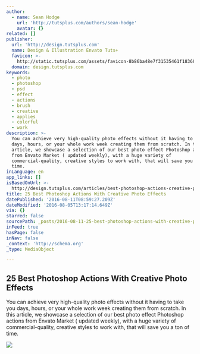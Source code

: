 ```yaml
---
author:
  - name: Sean Hodge
    url: 'http://tutsplus.com/authors/sean-hodge'
    avatar: {}
related: []
publisher:
  url: 'http://design.tutsplus.com'
  name: Design & Illustration Envato Tuts+
  favicon: >-
    http://static.tutsplus.com/assets/favicon-8b86ba48e7f31535461f183680fe2ac9.png
  domain: design.tutsplus.com
keywords:
  - photo
  - photoshop
  - psd
  - effect
  - actions
  - brush
  - creative
  - applies
  - colorful
  - work
description: >-
  You can achieve very high-quality photo effects without it having to take you
  days, hours, or your whole work week creating them from scratch. In this
  article, we showcase a selection of our best photo effect Photoshop actions
  from Envato Market ( updated weekly), with a huge variety of
  commercial-quality, creative styles to work with, that will save you a ton of
  time.
inLanguage: en
app_links: []
isBasedOnUrl: >-
  http://design.tutsplus.com/articles/best-photoshop-actions-creative-photo-effects--cms-26731?ec_promo=social&ec_unit=social_fb_envato&utm_source=facebook&utm_medium=social&utm_campaign=social_fb_envato
title: 25 Best Photoshop Actions With Creative Photo Effects
datePublished: '2016-08-11T08:59:27.209Z'
dateModified: '2016-08-05T13:17:14.649Z'
via: {}
starred: false
sourcePath: _posts/2016-08-11-25-best-photoshop-actions-with-creative-photo-effects.md
inFeed: true
hasPage: false
inNav: false
_context: 'http://schema.org'
_type: MediaObject

---
```

<article style=""><h1>25 Best Photoshop Actions With Creative Photo Effects</h1><p>You can achieve very high-quality photo effects without it having to take you days, hours, or your whole work week creating them from scratch. In this article, we showcase a selection of our best photo effect Photoshop actions from Envato Market ( updated weekly), with a huge variety of commercial-quality, creative styles to work with, that will save you a ton of time.</p><img src="https://cms-assets.tutsplus.com/uploads/users/23/posts/26731/image/legendary-psd-photo-effect-action.jpg" /></article>